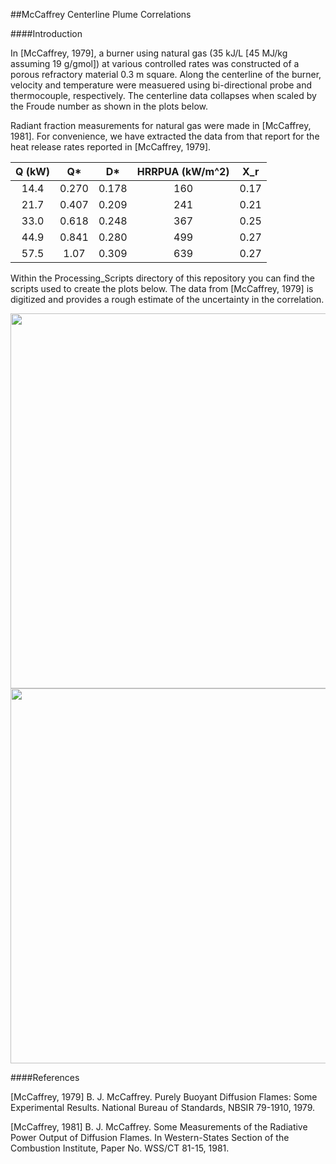 ##McCaffrey Centerline Plume Correlations

####Introduction

In [McCaffrey, 1979], a burner using natural gas (35 kJ/L [45 MJ/kg assuming 19 g/gmol]) at various controlled rates was constructed of a porous refractory material 0.3 m square.  Along the centerline of the burner, velocity and temperature were measuered using bi-directional probe and thermocouple, respectively.  The centerline data collapses when scaled by the Froude number as shown in the plots below.

Radiant fraction measurements for natural gas were made in [McCaffrey, 1981].  For convenience, we have extracted the data from that report for the heat release rates reported in [McCaffrey, 1979].

| Q (kW) | Q*    | D*    |HRRPUA (kW/m^2) |   X_r  |
|:------:|:-----:|:-----:|:--------------:|:------:|
| 14.4   | 0.270 | 0.178 | 160            | 0.17   |
| 21.7   | 0.407 | 0.209 | 241            | 0.21   |
| 33.0   | 0.618 | 0.248 | 367            | 0.25   |
| 44.9   | 0.841 | 0.280 | 499            | 0.27   |
| 57.5   | 1.07  | 0.309 | 639            | 0.27   |

Within the Processing_Scripts directory of this repository you can find the scripts used to create the plots below.  The data from [McCaffrey, 1979] is digitized and provides a rough estimate of the uncertainty in the correlation.

<img src="https://github.com/MaCFP/macfp-db/blob/master/Gaseous_Pool_Fires/McCaffrey_Flames/Documentation/McCaffrey_Velocity_Correlation.png" width="600">

<img src="https://github.com/MaCFP/macfp-db/blob/master/Gaseous_Pool_Fires/McCaffrey_Flames/Documentation/McCaffrey_Temperature_Correlation.png" width="600">


####References

[McCaffrey, 1979] B. J. McCaffrey. Purely Buoyant Diffusion Flames: Some Experimental Results. National Bureau of Standards, NBSIR 79-1910, 1979.

[McCaffrey, 1981] B. J. McCaffrey. Some Measurements of the Radiative Power Output of Diffusion Flames. In Western-States Section of the Combustion Institute, Paper No. WSS/CT 81-15, 1981.
